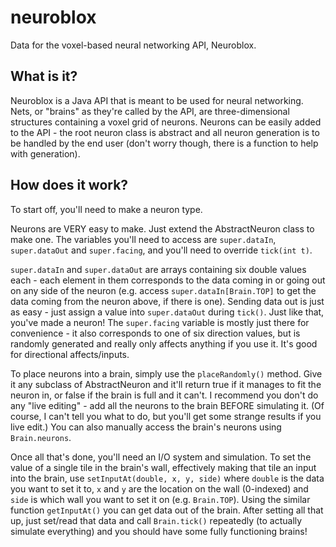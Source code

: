 # neuroblox
Data for the voxel-based neural networking API, Neuroblox.

## What is it?
Neuroblox is a Java API that is meant to be used for neural networking. Nets, or "brains" as they're called by the API, are three-dimensional structures containing a voxel grid of neurons. Neurons can be easily added to the API - the root neuron class is abstract and all neuron generation is to be handled by the end user (don't worry though, there is a function to help with generation).

## How does it work?
To start off, you'll need to make a neuron type.

Neurons are VERY easy to make. Just extend the AbstractNeuron class to make one. The variables you'll need to access are `super.dataIn`, `super.dataOut` and `super.facing`, and you'll need to override `tick(int t)`.

`super.dataIn` and `super.dataOut` are arrays containing six double values each - each element in them corresponds to the data coming in or going out on any side of the neuron (e.g. access `super.dataIn[Brain.TOP]` to get the data coming from the neuron above, if there is one). Sending data out is just as easy - just assign a value into `super.dataOut` during `tick()`. Just like that, you've made a neuron! The `super.facing` variable is mostly just there for convenience - it also corresponds to one of six direction values, but is randomly generated and really only affects anything if you use it. It's good for directional affects/inputs.

To place neurons into a brain, simply use the `placeRandomly()` method. Give it any subclass of AbstractNeuron and it'll return true if it manages to fit the neuron in, or false if the brain is full and it can't. I recommend you don't do any "live editing" - add all the neurons to the brain BEFORE simulating it. (Of course, I can't tell you what to do, but you'll get some strange results if you live edit.) You can also manually access the brain's neurons using `Brain.neurons`.

Once all that's done, you'll need an I/O system and simulation. To set the value of a single tile in the brain's wall, effectively making that tile an input into the brain, use `setInputAt(double, x, y, side)` where `double` is the data you want to set it to, `x` and `y` are the location on the wall (0-indexed) and `side` is which wall you want to set it on (e.g. `Brain.TOP`). Using the similar function `getInputAt()` you can get data out of the brain. After setting all that up, just set/read that data and call `Brain.tick()` repeatedly (to actually simulate everything) and you should have some fully functioning brains!
